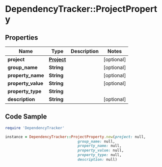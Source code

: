 # DependencyTracker::ProjectProperty

## Properties

Name | Type | Description | Notes
------------ | ------------- | ------------- | -------------
**project** | [**Project**](Project.md) |  | [optional] 
**group_name** | **String** |  | [optional] 
**property_name** | **String** |  | [optional] 
**property_value** | **String** |  | [optional] 
**property_type** | **String** |  | 
**description** | **String** |  | [optional] 

## Code Sample

```ruby
require 'DependencyTracker'

instance = DependencyTracker::ProjectProperty.new(project: null,
                                 group_name: null,
                                 property_name: null,
                                 property_value: null,
                                 property_type: null,
                                 description: null)
```


